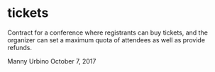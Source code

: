 # tickets

Contract for a conference where registrants can buy tickets, and the organizer can set a maximum quota of attendees as well as provide refunds.

Manny Urbino
October 7, 2017
